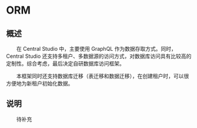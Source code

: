 # ORM
## 概述
&emsp;&emsp;在 Central Studio 中，主要使用 GraphQL 作为数据存取方式。同时，Central Studio 还支持多租户、多数据源的访问方式，对数据库访问具有比较高的定制性。综合考虑，最后决定自研数据库访问框架。

&emsp;&emsp;本框架同时还支持数据库迁移（表迁移和数据迁移），在创建租户时，可以很方便地为新租户初始化数据。

## 说明
&emsp;&emsp;待补充
